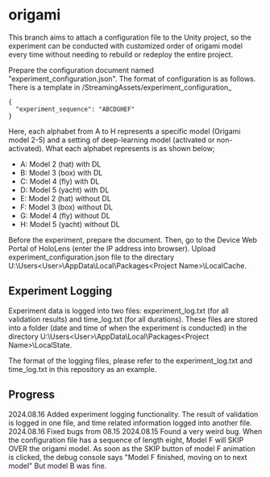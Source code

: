# origami

This branch aims to attach a configuration file to the Unity project, 
so the experiment can be conducted with customized order of origami model every time without needing to rebuild or redeploy the entire project. 

Prepare the configuration document named "experiment_configuration.json". The format of configuration is as follows. There is a template in /StreamingAssets/experiment_configuration_
```
{
  "experiment_sequence": "ABCDGHEF"
}
```
Here, each alphabet from A to H represents a specific model (Origami model 2-5) and a setting of deep-learning model (activated or non-activated).
What each alphabet represents is as shown below;
- A: Model 2 (hat) with DL
- B: Model 3 (box) with DL
- C: Model 4 (fly) with DL
- D: Model 5 (yacht) with DL
- E: Model 2 (hat) without DL
- F: Model 3 (box) without DL
- G: Model 4 (fly) without DL
- H: Model 5 (yacht) without DL

Before the experiment, prepare the document. Then, go to the Device Web Portal of HoloLens (enter the IP address into browser). Upload experiment_configuration.json file 
to the directary U:\Users\<User>\AppData\Local\Packages\<Project Name>\LocalCache. 

## Experiment Logging
Experiment data is logged into two files: experiment_log.txt (for all validation results) and time_log.txt (for all durations).
These files are stored into a folder (date and time of when the experiment is conducted) in the directory U:\Users\<User>\AppData\Local\Packages\<Project Name>\LocalState. 

The format of the logging files, please refer to the experiment_log.txt and time_log.txt in this repository as an example. 


## Progress
2024.08.16 Added experiment logging functionality. The result of validation is logged in one file, and time related information logged into another file.
2024.08.16 Fixed bugs from 08.15
2024.08.15 Found a very weird bug. When the configuration file has a sequence of length eight, Model F will SKIP OVER the origami model. 
As soon as the SKIP button of model F animation is clicked, the debug console says "Model F finished, moving on to next model"
But model B was fine. 
